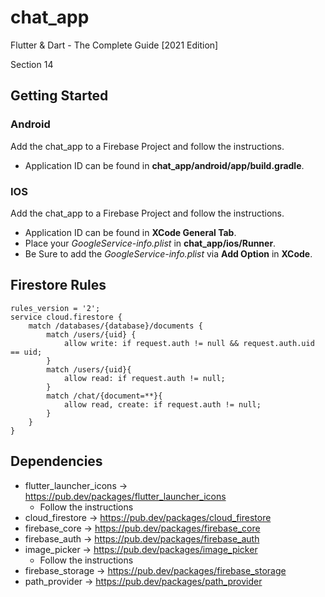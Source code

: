 # chat_app

Flutter & Dart - The Complete Guide [2021 Edition]

Section 14

## Getting Started

### Android
Add the chat_app to a Firebase Project and follow the instructions.

- Application ID can be found in **chat_app/android/app/build.gradle**.

### IOS

Add the chat_app to a Firebase Project and follow the instructions.

- Application ID can be found in **XCode General Tab**.
- Place your *GoogleService-info.plist* in **chat_app/ios/Runner**.
- Be Sure to add the *GoogleService-info.plist* via **Add Option** in **XCode**.

## Firestore Rules

	rules_version = '2';
	service cloud.firestore {
  		match /databases/{database}/documents {
  			match /users/{uid} {
    			allow write: if request.auth != null && request.auth.uid == uid;
    		}
    		match /users/{uid}{
    			allow read: if request.auth != null;
    		}
    		match /chat/{document=**}{
    			allow read, create: if request.auth != null;
    		}
	  	}
	}

## Dependencies
- flutter_launcher_icons -> <https://pub.dev/packages/flutter_launcher_icons>
	- Follow the instructions 
- cloud_firestore -> <https://pub.dev/packages/cloud_firestore>
- firebase_core -> <https://pub.dev/packages/firebase_core>
- firebase_auth -> <https://pub.dev/packages/firebase_auth>
- image_picker -> <https://pub.dev/packages/image_picker>
	- Follow the instructions
- firebase_storage -> <https://pub.dev/packages/firebase_storage>
- path_provider -> <https://pub.dev/packages/path_provider>
